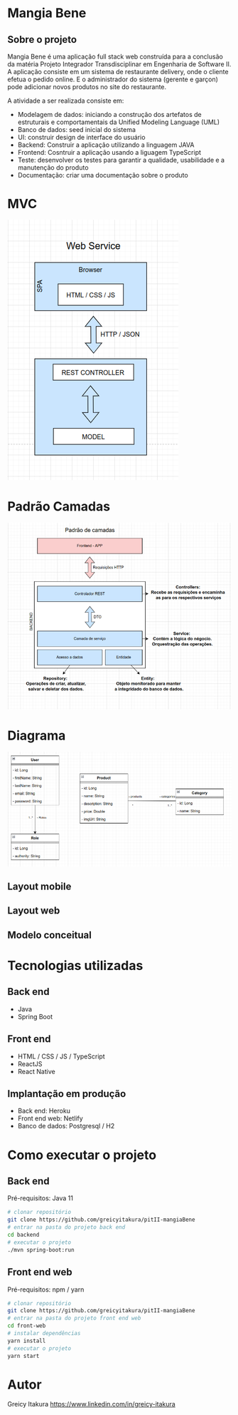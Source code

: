 # Mangia Bene

## Sobre o projeto
Mangia Bene é uma aplicação full stack web construída para a conclusão da matéria Projeto Integrador Transdisciplinar em Engenharia de Software II.
A aplicação consiste em um sistema de restaurante delivery, onde o cliente efetua o pedido online.
E o administrador do sistema (gerente e garçon) pode adicionar novos produtos no site do restaurante.

A atividade a ser realizada consiste em:
- Modelagem de dados: iniciando a construção dos artefatos de estruturais e comportamentais da Unified Modeling Language (UML)
- Banco de dados: seed inicial do sistema
- UI: construir design de interface do usuário
- Backend: Construir a aplicação utilizando a linguagem JAVA
- Frontend: Cosntruir a aplicação usando a liguagem TypeScript
- Teste: desenvolver os testes para garantir a qualidade, usabilidade e a manutenção do produto
- Documentação: criar uma documentação sobre o produto

# MVC 

![MVC](https://github.com/greicyitakura/mangiaBene/blob/main/pitII/imagens/mvc.png) 

# Padrão Camadas 

![Camadas](https://github.com/greicyitakura/mangiaBene/blob/main/pitII/imagens/padraoCamadas.png) 

# Diagrama

![Camadas](https://github.com/greicyitakura/mangiaBene/blob/main/pitII/imagens/diagrama.png) 

## Layout mobile
## Layout web
## Modelo conceitual

# Tecnologias utilizadas

## Back end
- Java
- Spring Boot

## Front end
- HTML / CSS / JS / TypeScript
- ReactJS
- React Native

## Implantação em produção
- Back end: Heroku
- Front end web: Netlify
- Banco de dados: Postgresql / H2

# Como executar o projeto
## Back end
Pré-requisitos: Java 11
```bash
# clonar repositório
git clone https://github.com/greicyitakura/pitII-mangiaBene
# entrar na pasta do projeto back end
cd backend
# executar o projeto
./mvn spring-boot:run
```
## Front end web
Pré-requisitos: npm / yarn
```bash
# clonar repositório
git clone https://github.com/greicyitakura/pitII-mangiaBene
# entrar na pasta do projeto front end web
cd front-web
# instalar dependências
yarn install
# executar o projeto
yarn start
```
# Autor
Greicy Itakura
https://www.linkedin.com/in/greicy-itakura
